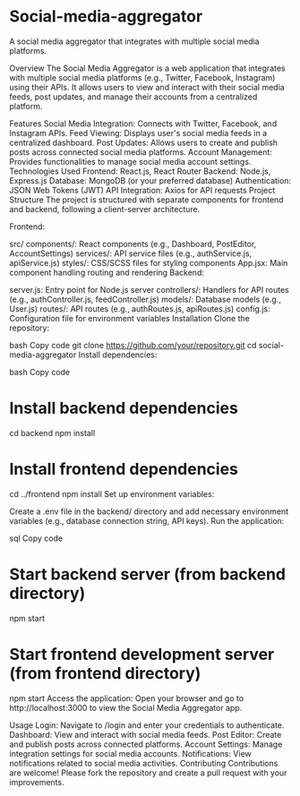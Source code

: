 # Social-media-aggregator
A social media aggregator that integrates with multiple social media platforms.

Overview
The Social Media Aggregator is a web application that integrates with multiple social media platforms (e.g., Twitter, Facebook, Instagram) using their APIs. It allows users to view and interact with their social media feeds, post updates, and manage their accounts from a centralized platform.

Features
Social Media Integration: Connects with Twitter, Facebook, and Instagram APIs.
Feed Viewing: Displays user's social media feeds in a centralized dashboard.
Post Updates: Allows users to create and publish posts across connected social media platforms.
Account Management: Provides functionalities to manage social media account settings.
Technologies Used
Frontend: React.js, React Router
Backend: Node.js, Express.js
Database: MongoDB (or your preferred database)
Authentication: JSON Web Tokens (JWT)
API Integration: Axios for API requests
Project Structure
The project is structured with separate components for frontend and backend, following a client-server architecture.

Frontend:

src/
components/: React components (e.g., Dashboard, PostEditor, AccountSettings)
services/: API service files (e.g., authService.js, apiService.js)
styles/: CSS/SCSS files for styling components
App.jsx: Main component handling routing and rendering
Backend:

server.js: Entry point for Node.js server
controllers/: Handlers for API routes (e.g., authController.js, feedController.js)
models/: Database models (e.g., User.js)
routes/: API routes (e.g., authRoutes.js, apiRoutes.js)
config.js: Configuration file for environment variables
Installation
Clone the repository:

bash
Copy code
git clone https://github.com/your/repository.git
cd social-media-aggregator
Install dependencies:

bash
Copy code
# Install backend dependencies
cd backend
npm install

# Install frontend dependencies
cd ../frontend
npm install
Set up environment variables:

Create a .env file in the backend/ directory and add necessary environment variables (e.g., database connection string, API keys).
Run the application:

sql
Copy code
# Start backend server (from backend directory)
npm start

# Start frontend development server (from frontend directory)
npm start
Access the application:
Open your browser and go to http://localhost:3000 to view the Social Media Aggregator app.

Usage
Login: Navigate to /login and enter your credentials to authenticate.
Dashboard: View and interact with social media feeds.
Post Editor: Create and publish posts across connected platforms.
Account Settings: Manage integration settings for social media accounts.
Notifications: View notifications related to social media activities.
Contributing
Contributions are welcome! Please fork the repository and create a pull request with your improvements.
